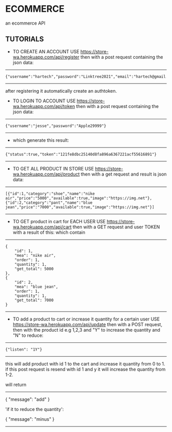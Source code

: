 #   ECOMMERCE
 an ecommerce API

 ## TUTORIALS

* TO CREATE AN ACCOUNT USE https://store-wa.herokuapp.com/api/register then with a post request containing the json data:
--------------------

    {"username":"hartech","password":"Linktree2021","email":"hartech@gmail.com"}
-------------------------------------

after registering it automatically create an authtoken.

* TO LOGIN TO ACCOUNT USE https://store-wa.herokuapp.com/api/token then with a post request containing the json data:
--------------------

    {"username":"jesse","password":"Apple29999"}
-------------------------------------

* which generate this result:

--------------------

    {"status":true,"token":"121fe8dbc25140d8fa896a6367221acf55616891"}
-------------------------------------

* TO GET ALL PRODUCT IN STORE USE https://store-wa.herokuapp.com/api/product then with a get request and result is json data:
--------------------

    [{"id":1,"category":"shoe","name":"nike air","price":"5000","available":true,"image":"https://img.net"},{"id":2,"category":"pant","name":"blue jean","price":"7000","available":true,"image":"https://img.net"}]
-------------------------------------

* TO GET product in cart for EACH USER USE https://store-wa.herokuapp.com/api/cart then with a GET request and user TOKEN with a result of this:
which contain 

--------------------

   
    {
        "id": 1,
        "mea": "nike air",
        "order": 1,
        "quantity": 1,
        "get_total": 5000
    },
    {
        "id": 2,
        "mea": "blue jean",
        "order": 1,
        "quantity": 1,
        "get_total": 7000
    }

-------------------------------------




* TO add a product to cart or increase it quantity for a certain user USE https://store-wa.herokuapp.com/api/update then with a POST request, then with the product id e.g 1,2,3 and "Y" to increase the quantity and "N" to reduce:
--------------------
    {"listen": "1Y"}
-------------------------------------

this will add product with id 1 to the cart and increase it quantity from 0 to 1.
if this post request is resend with id 1 and y it will increase the quantity from 1-2.

will return 

-----------------------
{
    "message": "add"
}

'if it to reduce the quantity':

{
    "message": "minus"
}

------------------------------------------